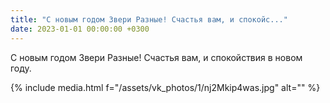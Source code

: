 ```yaml
---
title: "С новым годом Звери Разные! Счастья вам, и спокойс..."
date: 2023-01-01 00:00:00 +0300
---
```


С новым годом Звери Разные! Счастья вам, и спокойствия в новом году.

{% include media.html f="/assets/vk_photos/1/nj2Mkip4was.jpg" alt="" %}
